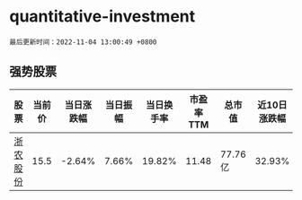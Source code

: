 # quantitative-investment

`最后更新时间：2022-11-04 13:00:49 +0800`

## 强势股票

|股票|当前价|当日涨跌幅|当日振幅|当日换手率|市盈率TTM|总市值|近10日涨跌幅|
|----|----|----|----|----|----|----|----|
|[浙农股份](https://xueqiu.com/S/SZ002758)|15.5|-2.64%|7.66%|19.82%|11.48|77.76亿|32.93%|
